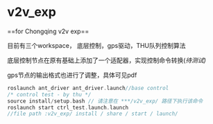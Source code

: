 # v2v_exp
==for Chongqing v2v exp==

目前有三个workspace， 底层控制，gps驱动，THU队列控制算法

底层控制节点在原有基础上添加了一个适配器，实现控制命令转换(*待测试)*

gps节点的输出格式也进行了调整，具体可见pdf

```cpp
roslaunch ant_driver ant_driver.launch//base control
/* control test - by thu */
source install/setup.bash // 请注意在 ***/v2v_exp/ 路径下执行该命令
roslaunch start ctrl_test.launch.launch
//file path :v2v_exp/ install / share / start / launch/
```